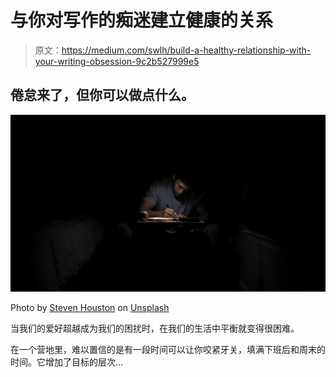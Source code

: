 # 与你对写作的痴迷建立健康的关系

> 原文：<https://medium.com/swlh/build-a-healthy-relationship-with-your-writing-obsession-9c2b527999e5>

## 倦怠来了，但你可以做点什么。

![](img/5fccf2225002712a51da4f5ae81ace4a.png)

Photo by [Steven Houston](https://unsplash.com/@stevenhoustonfitness?utm_source=unsplash&utm_medium=referral&utm_content=creditCopyText) on [Unsplash](https://unsplash.com/search/photos/writing?utm_source=unsplash&utm_medium=referral&utm_content=creditCopyText)

当我们的爱好超越成为我们的困扰时，在我们的生活中平衡就变得很困难。

在一个营地里，难以置信的是有一段时间可以让你咬紧牙关，填满下班后和周末的时间。它增加了目标的层次…